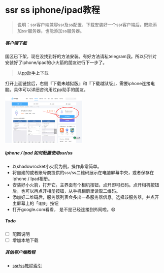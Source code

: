 # ssr ss iphone/ipad教程
> 说明：ssr客户端兼容ssr及ss配置，下载安装好一个ssr客户端后，既能添加ssr服务器，也能添加ss服务器。


##### 客户端下载
 国区已下架，现在没找到好的方法安装。有好方法请私telegram我。所以只针对安装好了iphone/ipad的小火箭的朋友进行下一步了。 

  > 从[pp助手上](https://www.25pp.com/ios/detail_1923429/)下载
 
 打开上面链接后，右侧『下载未越狱版』和『下载越狱版』，需要iphone连接电脑。具体可以详细咨询用过pp助手的朋友。
 
 <img src="./img/obfs/ss_ios_obfs05.png"  width="250" alt="ios扫码后账号详情" />
 
 
##### Iphone / Ipad 如何配置使用ssr/ss
 
  - 以shadowrocket小火箭为例，操作非常简单。
  - 将自建的或者账号商提供的ssr/ss二维码展示在电脑屏幕中央，或者保存在Iphone / Ipad相册。
  - 安装好小火箭，打开它。主界面有个相机按钮，点开即可扫码。点开相机按钮后，也可以再点开相册按钮，从手机相册里读取二维码。
  - 添加好二维码后，服务器列表会多出一条服务器信息。选择该服务器，并点开主屏幕上的「`连接`」按钮
  - 打开google.com看看， 是不是已经连接到外网啦。😄
 
 
 
##### Todo
 - [ ] 配图说明
 - [ ] 增加本地下载
 
##### 其他客户端教程
 - [ssr/ss教程索引](./ssr_ss_tutorial_教程.md)
